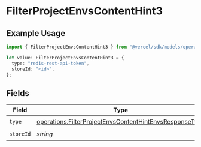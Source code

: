 # FilterProjectEnvsContentHint3

## Example Usage

```typescript
import { FilterProjectEnvsContentHint3 } from "@vercel/sdk/models/operations/filterprojectenvs.js";

let value: FilterProjectEnvsContentHint3 = {
  type: "redis-rest-api-token",
  storeId: "<id>",
};
```

## Fields

| Field                                                                                                                              | Type                                                                                                                               | Required                                                                                                                           | Description                                                                                                                        |
| ---------------------------------------------------------------------------------------------------------------------------------- | ---------------------------------------------------------------------------------------------------------------------------------- | ---------------------------------------------------------------------------------------------------------------------------------- | ---------------------------------------------------------------------------------------------------------------------------------- |
| `type`                                                                                                                             | [operations.FilterProjectEnvsContentHintEnvsResponseType](../../models/operations/filterprojectenvscontenthintenvsresponsetype.md) | :heavy_check_mark:                                                                                                                 | N/A                                                                                                                                |
| `storeId`                                                                                                                          | *string*                                                                                                                           | :heavy_check_mark:                                                                                                                 | N/A                                                                                                                                |
